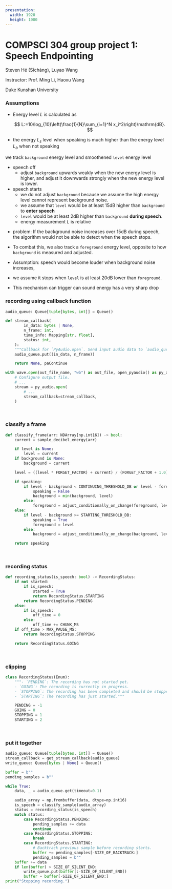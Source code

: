 ```yaml
---
presentation:
  width: 1920
  height: 1080
---
```


<!-- slide -->

# COMPSCI 304 group project 1: Speech Endpointing

Steven Hé (Sīchàng), Luyao Wang

Instructor: Prof. Ming Li, Haoxu Wang

Duke Kunshan University

<!-- slide -->

### Assumptions

- Energy level $L$ is calculated as

  $$
  L:=10\log_{10}\left(\frac{1}{N}\sum_{i=1}^N x_i^2\right)\mathrm{dB}.
  $$

- the energy $L_s$ level when speaking is
  much higher than the energy level $L_b$ when not speaking

<!-- slide -->

we track `background` energy level and smoothened `level` energy level

- speech off
  - adjust `background` upwards weakly when the new energy level is higher,
    and adjust it downwards strongly when the new energy level is lower.
- speech starts
  - we do not adjust `background` because we assume the high energy level cannot
    represent background noise.
  - we assume that `level` would be at least 15dB higher than `background` to **enter speech**
  - `level` would be at least 2dB higher than `background` **during speech**.
  - energy measurement $L$ is relative

<!-- slide -->

- problem: If the background noise increases over 15dB during speech,
  the algorithm would not be able to detect when the speech stops.

- To combat this, we also track a `foreground` energy level, opposite to how `background` is measured and adjusted.
- Assumption: speech would become louder when background noise increases,
- we assume it stops when `level` is at least 20dB lower than `foreground`.
- This mechanism can trigger can sound energy has a very sharp drop

<!-- slide -->

### recording using callback function

```python
audio_queue: Queue[tuple[bytes, int]] = Queue()

def stream_callback(
        in_data: bytes | None,
        n_frame: int,
        time_info: Mapping[str, float],
        status: int,
    ):
    """Callback for `PyAudio.open`. Send input audio data to `audio_queue`."""
    audio_queue.put((in_data, n_frame))

    return None, paContinue

with wave.open(out_file_name, "wb") as out_file, open_pyaudio() as py_audio:
    # Configure output file.
    # ...
    stream = py_audio.open(
        # ...
        stream_callback=stream_callback,
    )
```

</br>

<!-- slide -->

### classify a frame

```python
def classify_frame(arr: NDArray[np.int16]) -> bool:
    current = sample_decibel_energy(arr)

    if level is None:
        level = current
    if background is None:
        background = current

    level = ((level * FORGET_FACTOR) + current) / (FORGET_FACTOR + 1.0)

    if speaking:
        if level - background < CONTINUING_THRESHOLD_DB or level - foreground < STOPPING_THRESHOLD_DB:
            speaking = False
            background = min(background, level)
        else:
            foreground = adjust_conditionally_on_change(foreground, level, STRONG_ADJUSTMENT, WEAK_ADJUSTMENT)
    else:
        if level - background >= STARTING_THRESHOLD_DB:
            speaking = True
            foreground = level
        else:
            background = adjust_conditionally_on_change(background, level, WEAK_ADJUSTMENT, STRONG_ADJUSTMENT)

    return speaking
```

</br>

<!-- slide -->

### recording status

```python
def recording_status(is_speech: bool) -> RecordingStatus:
    if not started:
        if is_speech:
            started = True
            return RecordingStatus.STARTING
        return RecordingStatus.PENDING
    else:
        if is_speech:
            off_time = 0
        else:
            off_time += CHUNK_MS
    if off_time > MAX_PAUSE_MS:
        return RecordingStatus.STOPPING

    return RecordingStatus.GOING
```

</br>

<!-- slide -->

### clipping

```python
class RecordingStatus(Enum):
    """- `PENDING`: The recording has not started yet.
    - `GOING`: The recording is currently in progress.
    - `STOPPING`: The recording has been completed and should be stopped.
    - `STARTING`: The recording has just started."""

    PENDING = -1
    GOING = 0
    STOPPING = 1
    STARTING = 2
```

</br>

<!-- slide -->

### put it together

```python
audio_queue: Queue[tuple[bytes, int]] = Queue()
stream_callback = get_stream_callback(audio_queue)
write_queue: Queue[bytes | None] = Queue()

buffer = b""
pending_samples = b""

while True:
    data, _ = audio_queue.get(timeout=0.1)

    audio_array = np.frombuffer(data, dtype=np.int16)
    is_speech = classify_sample(audio_array)
    status = recording_status(is_speech)
    match status:
        case RecordingStatus.PENDING:
            pending_samples += data
            continue
        case RecordingStatus.STOPPING:
            break
        case RecordingStatus.STARTING:
            # Backtrack previous sample before recording starts.
            buffer += pending_samples[-SIZE_OF_BACKTRACK:]
            pending_samples = b""
    buffer += data
    if len(buffer) > SIZE_OF_SILENT_END:
        write_queue.put(buffer[:-SIZE_OF_SILENT_END])
        buffer = buffer[-SIZE_OF_SILENT_END:]
print("Stopping recording.")
```
